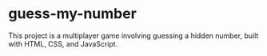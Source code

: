 # guess-my-number
This project is a multiplayer game involving guessing a hidden number, built with HTML, CSS, and JavaScript.
